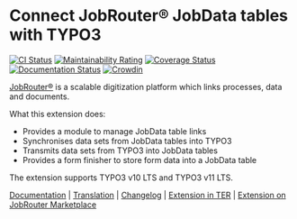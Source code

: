 # Connect JobRouter® JobData tables with TYPO3

[![CI Status](https://github.com/brotkrueml/typo3-jobrouter-data/workflows/CI/badge.svg?branch=master)](https://github.com/brotkrueml/typo3-jobrouter-data/actions?query=workflow%3ACI)
[![Maintainability Rating](https://sonarcloud.io/api/project_badges/measure?project=typo3-jobrouter-data&metric=sqale_rating)](https://sonarcloud.io/dashboard?id=typo3-jobrouter-data)
[![Coverage Status](https://coveralls.io/repos/github/brotkrueml/typo3-jobrouter-data/badge.svg?branch=master)](https://coveralls.io/github/brotkrueml/typo3-jobrouter-data?branch=master)
[![Documentation Status](https://readthedocs.org/projects/typo3-jobrouter-data/badge/?version=latest)](https://typo3-jobrouter.readthedocs.io/projects/data/)
[![Crowdin](https://badges.crowdin.net/typo3-extension-jobrouterdata/localized.svg)](https://crowdin.com/project/typo3-extension-jobrouterdata)

[JobRouter®](https://www.jobrouter.com/) is a scalable digitization
platform which links processes, data and documents.

What this extension does:
  * Provides a module to manage JobData table links
  * Synchronises data sets from JobData tables into TYPO3
  * Transmits data sets from TYPO3 into JobData tables
  * Provides a form finisher to store form data into a JobData table

The extension supports TYPO3 v10 LTS and TYPO3 v11 LTS.

[Documentation](https://typo3-jobrouter.readthedocs.io/projects/data/) |
[Translation](https://crowdin.com/project/typo3-extension-jobrouterdata) |
[Changelog](https://github.com/brotkrueml/typo3-jobrouter-data/blob/master/CHANGELOG.md) |
[Extension in TER](https://extensions.typo3.org/extension/jobrouter_data/) |
[Extension on JobRouter Marketplace](https://marketplace.jobrouter.com/en/product/typo3-jobrouter-data/)
